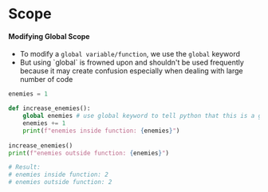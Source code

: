 # Scope

#### Modifying Global Scope

* To modify a `global variable/function`, we use the `global` keyword 
* But using \`global\` is frowned upon and shouldn't be used frequently because it may create confusion especially when dealing with large number of code

```python
enemies = 1

def increase_enemies():
    global enemies # use global keyword to tell python that this is a global variable
    enemies += 1
    print(f"enemies inside function: {enemies}")
    
increase_enemies()
print(f"enemies outside function: {enemies}")

# Result:
# enemies inside function: 2
# enemies outside function: 2
```

